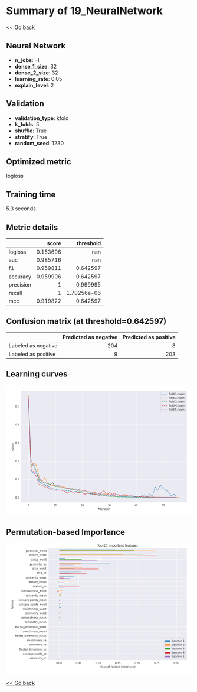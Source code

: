 # Summary of 19_NeuralNetwork

[<< Go back](../README.md)


## Neural Network
- **n_jobs**: -1
- **dense_1_size**: 32
- **dense_2_size**: 32
- **learning_rate**: 0.05
- **explain_level**: 2

## Validation
 - **validation_type**: kfold
 - **k_folds**: 5
 - **shuffle**: True
 - **stratify**: True
 - **random_seed**: 1230

## Optimized metric
logloss

## Training time

5.3 seconds

## Metric details
|           |    score |     threshold |
|:----------|---------:|--------------:|
| logloss   | 0.153696 | nan           |
| auc       | 0.985716 | nan           |
| f1        | 0.959811 |   0.642597    |
| accuracy  | 0.959906 |   0.642597    |
| precision | 1        |   0.999995    |
| recall    | 1        |   1.70256e-06 |
| mcc       | 0.919822 |   0.642597    |


## Confusion matrix (at threshold=0.642597)
|                     |   Predicted as negative |   Predicted as positive |
|:--------------------|------------------------:|------------------------:|
| Labeled as negative |                     204 |                       8 |
| Labeled as positive |                       9 |                     203 |

## Learning curves
![Learning curves](learning_curves.png)

## Permutation-based Importance
![Permutation-based Importance](permutation_importance.png)

[<< Go back](../README.md)
